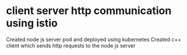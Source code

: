 # client server http communication using istio
Created node js server pod and deployed using kubernetes
Created c++ client which sends http requests to the node js server 


